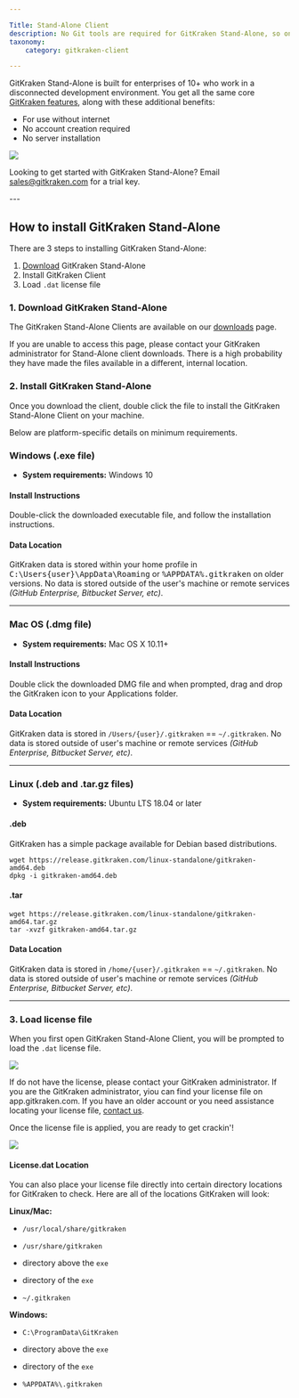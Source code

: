 ```yaml
---

Title: Stand-Alone Client
description: No Git tools are required for GitKraken Stand-Alone, so once you’ve run the installer, you can open the app and get going.
taxonomy:
    category: gitkraken-client

---
```


GitKraken Stand-Alone is built for enterprises of 10+ who work in a disconnected development environment. You get all the same core <a href="https://www.gitkraken.com/git-client" target=_blank>GitKraken features</a>, along with these additional benefits:

- For use without internet
- No account creation required
- No server installation

<img src="/wp-content/uploads/standalone-glory.png" srcset="/wp-content/uploads/standalone-glory@2x.png 2x" class="img-responsive center img-bordered">

<div class='callout callout--basic'>
    <p>Looking to get started with GitKraken Stand-Alone? Email <a href="mailto:sales@gitkraken.com" target=_blank>sales@gitkraken.com</a> for a  trial key.</p>
</div>
---

## How to install GitKraken Stand-Alone

There are 3 steps to installing GitKraken Stand-Alone:

1. <a href="https://gitkraken.com/download-stand-alone" target=_blank>Download</a> GitKraken Stand-Alone
2. Install GitKraken Client
3. Load `.dat` license file

### 1. Download GitKraken Stand-Alone

The GitKraken Stand-Alone Clients are available on our <a href="https://gitkraken.com/download-stand-alone" target=_blank>downloads</a> page.

If you are unable to access this page, please contact your GitKraken administrator for Stand-Alone client downloads. There is a high probability they have made the files available in a different, internal location.


### 2. Install GitKraken Stand-Alone

Once you download the client, double click the file to install the GitKraken Stand-Alone Client on your machine. 

Below are platform-specific details on minimum requirements.

### Windows (.exe file)
* **System requirements:** Windows 10

#### Install Instructions
Double-click the downloaded executable file, and follow the installation instructions.

#### Data Location
GitKraken data is stored within your home profile in <kbd>C:\Users\{user}\AppData\Roaming</kbd> or <kbd>%APPDATA%\.gitkraken</kbd> on older versions. No data is stored outside of the user's machine or remote services _(GitHub Enterprise, Bitbucket Server, etc)_.



***
### Mac OS (.dmg file)
* **System requirements:** Mac OS X 10.11+

#### Install Instructions
Double click the downloaded DMG file and when prompted, drag and drop the GitKraken icon to your Applications folder.

#### Data Location
GitKraken data is stored in `/Users/{user}/.gitkraken` == `~/.gitkraken`. No data is stored outside of user's machine or remote services _(GitHub Enterprise, Bitbucket Server, etc)_.

***
### Linux (.deb and .tar.gz files)
* **System requirements:** Ubuntu LTS 18.04 or later

#### .deb
GitKraken has a simple package available for Debian based distributions.
```
wget https://release.gitkraken.com/linux-standalone/gitkraken-amd64.deb
dpkg -i gitkraken-amd64.deb
```

#### .tar
```
wget https://release.gitkraken.com/linux-standalone/gitkraken-amd64.tar.gz
tar -xvzf gitkraken-amd64.tar.gz
```

#### Data Location
GitKraken data is stored in `/home/{user}/.gitkraken` == `~/.gitkraken`. No data is stored outside of user's machine or remote services _(GitHub Enterprise, Bitbucket Server, etc)_.

***

### 3. Load license file

When you first open GitKraken Stand-Alone Client, you will be prompted to load the `.dat` license file. 

<img src="/wp-content/uploads/license.png" class="img-responsive center img-bordered">

If do not have the license, please contact your GitKraken administrator. If you are the GitKraken administrator, yiou can find your license file on app.gitkraken.com. If you have an older account or you need assistance locating your license file, [contact us](https://www.gitkraken.com/contact).

Once the license file is applied, you are ready to get crackin'!

<img src="/wp-content/uploads/standalone.png" srcset="/wp-content/uploads/standalone@2x.png 2x" class="img-responsive center img-bordered">

#### License.dat Location
You can also place your license file directly into certain directory locations for GitKraken to check. Here are all of the locations GitKraken will look:

**Linux/Mac:**

- `/usr/local/share/gitkraken`

- `/usr/share/gitkraken`

- directory above the `exe`

- directory of the `exe`

- `~/.gitkraken`

**Windows:**

- ``C:\ProgramData\GitKraken``

- directory above the `exe`

- directory of the `exe`

- ``%APPDATA%\.gitkraken``
